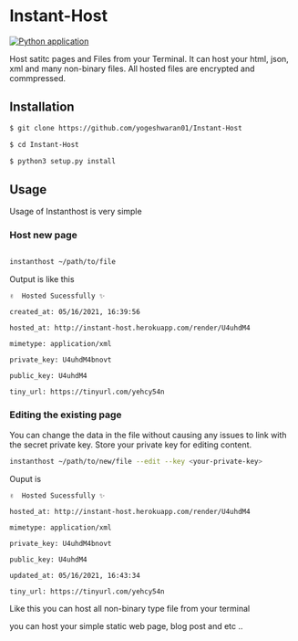 # Instant-Host

[![Python application](https://github.com/yogeshwaran01/Instant-Host/actions/workflows/python-app.yml/badge.svg)](https://github.com/yogeshwaran01/Instant-Host/actions/workflows/python-app.yml)

Host satitc pages and Files from your Terminal. It can host your html, json, xml and many non-binary files. All hosted files are encrypted and commpressed. 

## Installation

```bash
$ git clone https://github.com/yogeshwaran01/Instant-Host

$ cd Instant-Host

$ python3 setup.py install
```

## Usage 

Usage of Instanthost is very simple

### Host new page

```bash

instanthost ~/path/to/file

```

Output is like this

```
✌️  Hosted Sucessfully ✨

created_at: 05/16/2021, 16:39:56

hosted_at: http://instant-host.herokuapp.com/render/U4uhdM4

mimetype: application/xml

private_key: U4uhdM4bnovt

public_key: U4uhdM4

tiny_url: https://tinyurl.com/yehcy54n
```

### Editing the existing page

You can change the data in the file without causing any issues to link with the secret private key. Store your private key for editing content. 

```bash
instanthost ~/path/to/new/file --edit --key <your-private-key>
```

Ouput is 

```
✌️  Hosted Sucessfully ✨

hosted_at: http://instant-host.herokuapp.com/render/U4uhdM4

mimetype: application/xml

private_key: U4uhdM4bnovt

public_key: U4uhdM4

updated_at: 05/16/2021, 16:43:34

tiny_url: https://tinyurl.com/yehcy54n
```

Like this you can host all non-binary type file from your terminal

you can host your simple static web page, blog post and etc ..
